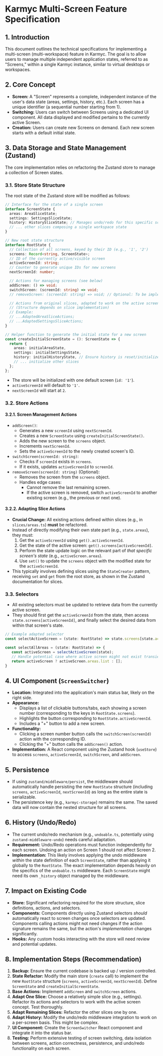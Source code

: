 # Karmyc Multi-Screen Feature Specification

## 1. Introduction

This document outlines the technical specifications for implementing a multi-screen (multi-workspace) feature in Karmyc. The goal is to allow users to manage multiple independent application states, referred to as "Screens," within a single Karmyc instance, similar to virtual desktops or workspaces.

## 2. Core Concept

-   **Screen:** A "Screen" represents a complete, independent instance of the user's data state (areas, settings, history, etc.). Each screen has a unique identifier (a sequential number starting from 1).
-   **Switching:** Users can switch between Screens using a dedicated UI component. All data displayed and modified pertains to the currently active Screen.
-   **Creation:** Users can create new Screens on demand. Each new screen starts with a default initial state.

## 3. Data Storage and State Management (Zustand)

The core implementation relies on refactoring the Zustand store to manage a collection of Screen states.

### 3.1. Store State Structure

The root state of the Zustand store will be modified as follows:

```typescript
// Interface for the state of a single screen
interface ScreenState {
  areas: AreaSliceState;
  settings: SettingsSliceState;
  history: HistorySliceState; // Manages undo/redo for this specific screen
  // ... other slices composing a single workspace state
}

// New root state structure
interface RootState {
  // Collection of all screens, keyed by their ID (e.g., '1', '2')
  screens: Record<string, ScreenState>;
  // ID of the currently active/visible screen
  activeScreenId: string;
  // Counter to generate unique IDs for new screens
  nextScreenId: number;

  // Actions for managing screens (see below)
  addScreen: () => void;
  switchScreen: (screenId: string) => void;
  // removeScreen: (screenId: string) => void; // Optional: To be implemented if needed

  // Actions from original slices, adapted to work on the active screen
  // (Structure depends on slice implementation)
  // Example:
  // ...AdaptedAreaSliceActions;
  // ...AdaptedSettingsSliceActions;
}

// Helper function to generate the initial state for a new screen
const createInitialScreenState = (): ScreenState => {
  return {
    areas: initialAreaState,
    settings: initialSettingsState,
    history: initialHistoryState, // Ensure history is reset/initialized per screen
    // ... initialize other slices
  };
};
```

-   The store will be initialized with one default screen (`id: '1'`).
-   `activeScreenId` will default to `'1'`.
-   `nextScreenId` will start at `2`.

### 3.2. Store Actions

#### 3.2.1. Screen Management Actions

-   `addScreen()`:
    -   Generates a new `screenId` using `nextScreenId`.
    -   Creates a new `ScreenState` using `createInitialScreenState()`.
    -   Adds the new screen to the `screens` object.
    -   Increments `nextScreenId`.
    -   Sets the `activeScreenId` to the newly created screen's ID.
-   `switchScreen(screenId: string)`:
    -   Checks if `screenId` exists in `screens`.
    -   If it exists, updates `activeScreenId` to `screenId`.
-   `removeScreen(screenId: string)` (Optional):
    -   Removes the screen from the `screens` object.
    -   Handles edge cases:
        -   Cannot remove the last remaining screen.
        -   If the active screen is removed, switch `activeScreenId` to another existing screen (e.g., the previous or next one).

#### 3.2.2. Adapting Slice Actions

-   **Crucial Change:** All existing actions defined within slices (e.g., in `slices/areas.ts`) **must** be refactored.
-   Instead of directly modifying their own state part (e.g., `state.areas`), they must:
    1.  Get the `activeScreenId` using `get().activeScreenId`.
    2.  Get the state of the active screen: `get().screens[activeScreenId]`.
    3.  Perform the state update logic on the relevant part of *that specific screen's state* (e.g., `activeScreen.areas`).
    4.  Use `set()` to update the `screens` object with the modified state for the `activeScreenId`.
-   This typically involves defining slices using the `StateCreator` pattern, receiving `set` and `get` from the root store, as shown in the Zustand documentation for slices.

### 3.3. Selectors

-   All existing selectors must be updated to retrieve data from the currently active screen.
-   They should first get the `activeScreenId` from the state, then access `state.screens[activeScreenId]`, and finally select the desired data from within that screen's state.

```typescript
// Example adapted selector
const selectActiveScreen = (state: RootState) => state.screens[state.activeScreenId];

const selectAllAreas = (state: RootState) => {
   const activeScreen = selectActiveScreen(state);
   // Handle potential case where active screen might not exist transiently
   return activeScreen ? activeScreen.areas.list : [];
}
```

## 4. UI Component (`ScreenSwitcher`)

-   **Location:** Integrated into the application's main status bar, likely on the right side.
-   **Appearance:**
    -   Displays a list of clickable buttons/tabs, each showing a screen number (corresponding to the keys in `RootState.screens`).
    -   Highlights the button corresponding to `RootState.activeScreenId`.
    -   Includes a "+" button to add a new screen.
-   **Functionality:**
    -   Clicking a screen number button calls the `switchScreen(screenId)` action with the corresponding ID.
    -   Clicking the "+" button calls the `addScreen()` action.
-   **Implementation:** A React component using the Zustand hook (`useStore`) to access `screens`, `activeScreenId`, `switchScreen`, and `addScreen`.

## 5. Persistence

-   If using `zustand/middleware/persist`, the middleware should automatically handle persisting the new `RootState` structure (including `screens`, `activeScreenId`, `nextScreenId`) as long as the entire state is serializable.
-   The persistence key (e.g., `karmyc-storage`) remains the same. The saved data will now contain the nested structure for all screens.

## 6. History (Undo/Redo)

-   The current undo/redo mechanism (e.g., `undoable.ts`, potentially using `zustand-middleware-undo`) needs careful adaptation.
-   **Requirement:** Undo/Redo operations must function independently for each screen. Undoing an action on Screen 1 should not affect Screen 2.
-   **Implementation:** This likely involves applying the undo middleware *within* the state definition of each `ScreenState`, rather than applying it globally to the `RootState`. The exact implementation depends heavily on the specifics of the `undoable.ts` middleware. Each `ScreenState` might need its own `_history` object managed by the middleware.

## 7. Impact on Existing Code

-   **Store:** Significant refactoring required for the store structure, slice definitions, actions, and selectors.
-   **Components:** Components directly using Zustand selectors *should* automatically react to screen changes once selectors are updated. Components calling actions might not need changes if the action signature remains the same, but the action's *implementation* changes significantly.
-   **Hooks:** Any custom hooks interacting with the store will need review and potential updates.

## 8. Implementation Steps (Recommendation)

1.  **Backup:** Ensure the current codebase is backed up / version controlled.
2.  **State Refactor:** Modify the main store (`create` call) to implement the new `RootState` structure (`screens`, `activeScreenId`, `nextScreenId`). Define `ScreenState` and `createInitialScreenState`.
3.  **Base Actions:** Implement `addScreen` and `switchScreen` actions.
4.  **Adapt One Slice:** Choose a relatively simple slice (e.g., settings). Refactor its actions and selectors to work with the active screen concept. Test thoroughly.
5.  **Adapt Remaining Slices:** Refactor the other slices one by one.
6.  **Adapt History:** Modify the undo/redo middleware integration to work on a per-screen basis. This might be complex.
7.  **UI Component:** Create the `ScreenSwitcher` React component and integrate it into the status bar.
8.  **Testing:** Perform extensive testing of screen switching, data isolation between screens, action correctness, persistence, and undo/redo functionality on each screen. 
